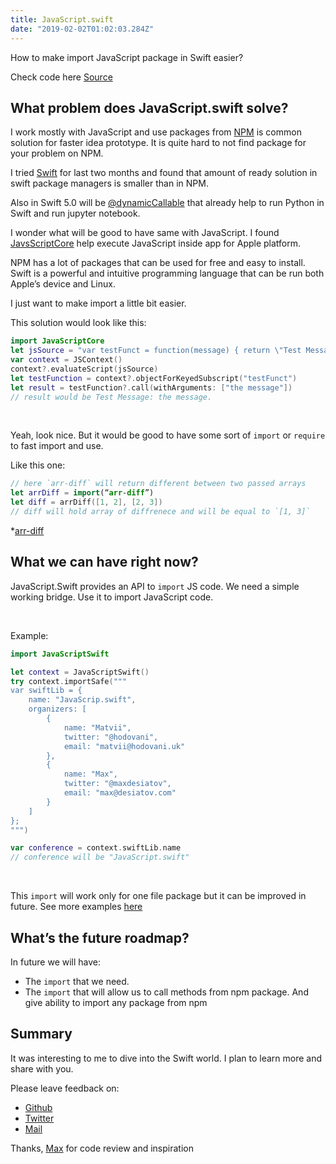 ```yaml
---
title: JavaScript.swift
date: "2019-02-02T01:02:03.284Z"
---
```


How to make import JavaScript package in Swift easier?

Check code here [Source](https://github.com/hodovani/JavaScript.swift)

## What problem does JavaScript.swift solve?

I work mostly with JavaScript and use packages from [NPM](https://www.npmjs.com) is common solution for faster idea prototype.
It is quite hard to not find package for your problem on NPM.

I tried [Swift](https://developer.apple.com/swift/) for last two months and found that amount of ready solution in swift package managers is smaller than in NPM.

Also in Swift 5.0 will be [@dynamicCallable](https://github.com/apple/swift-evolution/blob/master/proposals/0216-dynamic-callable.md) that already help to run Python in Swift and run jupyter notebook.

I wonder what will be good to have same with JavaScript. I found [JavsScriptCore](https://developer.apple.com/documentation/javascriptcore) help execute JavaScript inside app for Apple platform.

NPM has a lot of packages that can be used for free and easy to install.
Swift is a powerful and intuitive programming language that can be run both Apple’s device and Linux.

I just want to make import a little bit easier.

This solution would look like this:

```swift
import JavaScriptCore
let jsSource = "var testFunct = function(message) { return \"Test Message: \" + message;}"
var context = JSContext()
context?.evaluateScript(jsSource)
let testFunction = context?.objectForKeyedSubscript("testFunct")
let result = testFunction?.call(withArguments: ["the message"])
// result would be Test Message: the message.
```

<br/>

Yeah, look nice.
But it would be good to have some sort of `import` or `require` to fast import and use.

Like this one:

```swift
// here `arr-diff` will return different between two passed arrays
let arrDiff = import(“arr-diff”)
let diff = arrDiff([1, 2], [2, 3])
// diff will hold array of diffrenece and will be equal to `[1, 3]`
```

\*[arr-diff](https://www.npmjs.com/package/arr-diff)

## What we can have right now?

JavaScript.Swift provides an API to `import` JS code.
We need a simple working bridge.
Use it to import JavaScript code.

<br/>

Example:

```swift
import JavaScriptSwift

let context = JavaScriptSwift()
try context.importSafe("""
var swiftLib = {
    name: "JavaScrip.swift",
    organizers: [
        {
            name: "Matvii",
            twitter: "@hodovani",
            email: "matvii@hodovani.uk"
        },
        {
            name: "Max",
            twitter: "@maxdesiatov",
            email: "max@desiatov.com"
        }
    ]
};
""")

var conference = context.swiftLib.name
// conference will be "JavaScript.swift"
```

<br/>

This `import` will work only for one file package but it can be improved in future.
See more examples [here](https://github.com/hodovani/JavaScript.swift/blob/master/Tests/JavaScriptSwiftTests/JavaScriptSwiftTests.swift)

## What’s the future roadmap?

In future we will have:
- The `import` that we need.
- The `import` that will allow us to call methods from npm package. And give ability to import any package from npm

## Summary

It was interesting to me to dive into the Swift world. I plan to learn more and share with you.

Please leave feedback on:

- [Github](https://github.com/hodovani/JavaScript.swift)<br/>
- [Twitter](https://twitter.com/hodovani)<br/>
- [Mail](matvii@hodovani.uk)

Thanks, [Max](https://twitter.com/maxdesiatov) for code review and inspiration

